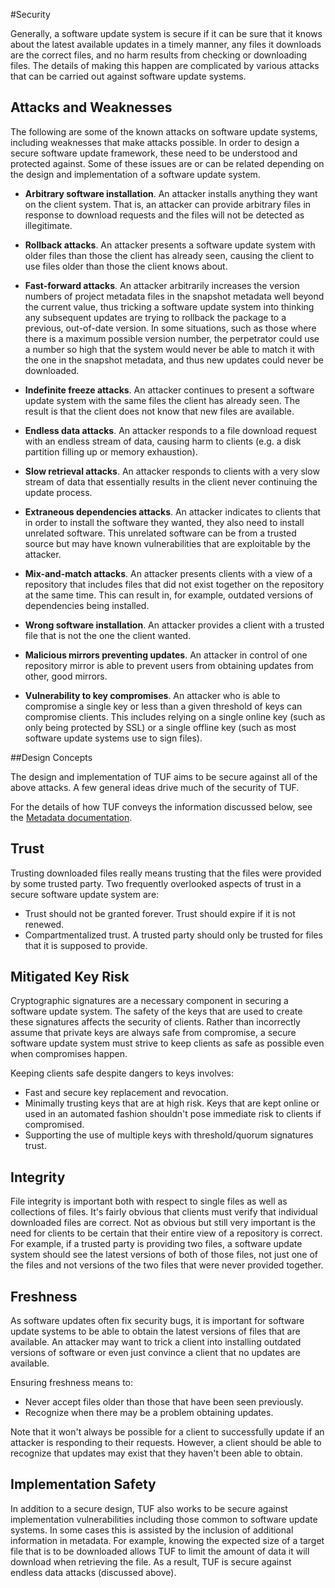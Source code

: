#Security

Generally, a software update system is secure if it can be sure that it knows about the latest available updates in a timely manner, any files it downloads are the correct files, and no harm results from checking or downloading files. The details of making this happen are complicated by various attacks that can be carried out against software update systems.

## Attacks and Weaknesses

The following are some of the known attacks on software update systems, including weaknesses that make attacks possible. In order to design a secure software update framework, these need to be understood and protected against. Some of these issues are or can be related depending on the design and implementation of a software update system.

* **Arbitrary software installation**. An attacker installs anything they want on the client system. That is, an attacker can provide arbitrary files in response to download requests and the files will not be detected as illegitimate. 

* **Rollback attacks**. An attacker presents a software update system with older files than those the client has already seen, causing the client to use files older than those the client knows about. 

* **Fast-forward attacks**.  An attacker arbitrarily increases the version numbers of project metadata files in the snapshot
metadata well beyond the current value, thus tricking a software update system into thinking any subsequent updates are trying
to rollback the package to a previous, out-of-date version. In some situations, such as those where there is a maximum possible
version number, the perpetrator could use a number so high that the system would never be able to match it with the one in the
snapshot metadata, and thus new updates could never be downloaded.

* **Indefinite freeze attacks**. An attacker continues to present a software update system with the same files the client has already seen. The result is that the client does not know that new files are available. 

* **Endless data attacks**. An attacker responds to a file download request with an endless stream of data, causing harm to clients (e.g. a disk partition filling up or memory exhaustion). 

* **Slow retrieval attacks**. An attacker responds to clients with a very slow stream of data that essentially results in the client never continuing the update process. 

* **Extraneous dependencies attacks**. An attacker indicates to clients that in order to install the software they wanted, they also need to install unrelated software. This unrelated software can be from a trusted source but may have known vulnerabilities that are exploitable by the attacker. 

* **Mix-and-match attacks**. An attacker presents clients with a view of a repository that includes files that did not exist together on the repository at the same time. This can result in, for example, outdated versions of dependencies being installed. 

* **Wrong software installation**. An attacker provides a client with a trusted file that is not the one the client wanted. 

* **Malicious mirrors preventing updates**. An attacker in control of one repository mirror is able to prevent users from obtaining updates from other, good mirrors. 

* **Vulnerability to key compromises**. An attacker who is able to compromise a single key or less than a given threshold of keys can compromise clients. This includes relying on a single online key (such as only being protected by SSL) or a single offline key (such as most software update systems use to sign files). 

##Design Concepts

The design and implementation of TUF aims to be secure against all of the above attacks. A few general ideas drive much of the security of TUF.

For the details of how TUF conveys the information discussed below, see the [Metadata documentation](METADATA.md).

## Trust

Trusting downloaded files really means trusting that the files were provided by some trusted party. Two frequently overlooked aspects of trust in a secure software update system are:

* Trust should not be granted forever. Trust should expire if it is not renewed.
* Compartmentalized trust. A trusted party should only be trusted for files that it is supposed to provide. 

## Mitigated Key Risk

Cryptographic signatures are a necessary component in securing a software update system. The safety of the keys that are used to create these signatures affects the security of clients. Rather than incorrectly assume that private keys are always safe from compromise, a secure software update system must strive to keep clients as safe as possible even when compromises happen.

Keeping clients safe despite dangers to keys involves:

* Fast and secure key replacement and revocation.
* Minimally trusting keys that are at high risk. Keys that are kept online or used in an automated fashion shouldn't pose immediate risk to clients if compromised.
* Supporting the use of multiple keys with threshold/quorum signatures trust. 

## Integrity

File integrity is important both with respect to single files as well as collections of files. It's fairly obvious that clients must verify that individual downloaded files are correct. Not as obvious but still very important is the need for clients to be certain that their entire view of a repository is correct. For example, if a trusted party is providing two files, a software update system should see the latest versions of both of those files, not just one of the files and not versions of the two files that were never provided together.

## Freshness

As software updates often fix security bugs, it is important for software update systems to be able to obtain the latest versions of files that are available. An attacker may want to trick a client into installing outdated versions of software or even just convince a client that no updates are available.

Ensuring freshness means to:

* Never accept files older than those that have been seen previously.
* Recognize when there may be a problem obtaining updates. 

Note that it won't always be possible for a client to successfully update if an attacker is responding to their requests. However, a client should be able to recognize that updates may exist that they haven't been able to obtain.

## Implementation Safety

In addition to a secure design, TUF also works to be secure against implementation vulnerabilities including those common to software update systems. In some cases this is assisted by the inclusion of additional information in metadata. For example, knowing the expected size of a target file that is to be downloaded allows TUF to limit the amount of data it will download when retrieving the file. As a result, TUF is secure against endless data attacks (discussed above). 
